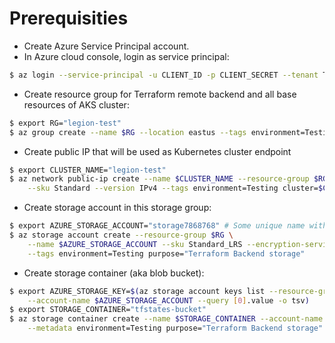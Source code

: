 # Prerequisities

- Create Azure Service Principal account.
- In Azure cloud console, login as service principal:
```bash
$ az login --service-principal -u CLIENT_ID -p CLIENT_SECRET --tenant TENANT_ID
```

- Create resource group for Terraform remote backend and all base resources of AKS cluster:
```bash
$ export RG="legion-test"
$ az group create --name $RG --location eastus --tags environment=Testing cluster=legion
```

- Create public IP that will be used as Kubernetes cluster endpoint
```bash
$ export CLUSTER_NAME="legion-test"
$ az network public-ip create --name $CLUSTER_NAME --resource-group $RG --allocation-method Static \
    --sku Standard --version IPv4 --tags environment=Testing cluster=$CLUSTER_NAME purpose="Kubernetes cluster endpoint"
```

- Create storage account in this storage group:
```bash
$ export AZURE_STORAGE_ACCOUNT="storage7868768" # Some unique name without dashes, underscores and capitals
$ az storage account create --resource-group $RG \
	--name $AZURE_STORAGE_ACCOUNT --sku Standard_LRS --encryption-services blob \
	--tags environment=Testing purpose="Terraform Backend storage"
```

- Create storage container (aka blob bucket):
```bash
$ export AZURE_STORAGE_KEY=$(az storage account keys list --resource-group $RG \
    --account-name $AZURE_STORAGE_ACCOUNT --query [0].value -o tsv)
$ export STORAGE_CONTAINER="tfstates-bucket"
$ az storage container create --name $STORAGE_CONTAINER --account-name $AZURE_STORAGE_ACCOUNT --account-key $AZURE_STORAGE_KEY \
	--metadata environment=Testing purpose="Terraform Backend storage"
```